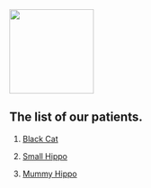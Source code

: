 <img src="https://itekus009.github.io/WAClinic/images/WAClinic.png" width="150">

## The list of our patients.

1. [Black Cat](https://itekus009.github.io/WAClinic/patients/BlackCat.html)

2. [Small Hippo](https://itekus009.github.io/WAClinic/patients/SmallHippo.html)

3. [Mummy Hippo](https://itekus009.github.io/WAClinic/patients/MummyHippo.html)
